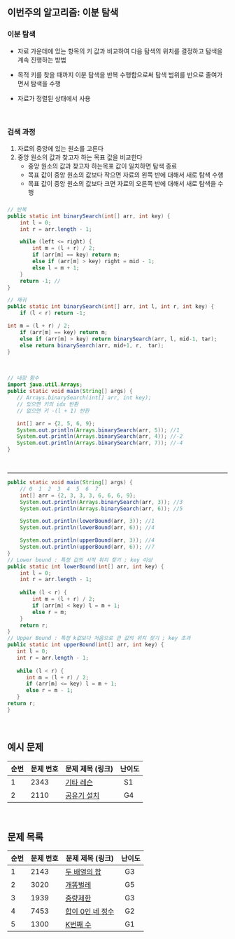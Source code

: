 ## 이번주의 알고리즘: 이분 탐색

### 이분 탐색

- 자료 가운데에 있는 항목의 키 값과 비교하여 다음 탐색의 위치를 결정하고 탐색을 계속 진행하는 방법
- 목적 키를 찾을 때까지 이분 탐색을 반복 수행함으로써 탐색 범위를 반으로 줄여가면서 탐색을 수행

- 자료가 정렬된 상태에서 사용

<br>

### 검색 과정
1. 자료의 중앙에 있는 원소를 고른다
2. 중앙 원소의 값과 찾고자 하는 목표 값을 비교한다
   - 중앙 원소의 값과 찾고자 하는목표 값이 일치하면 탐색 종료
   - 목표 값이 중앙 원소의 값보다 작으면 자료의 왼쪽 반에 대해서 새로 탐색 수행
   - 목표 값이 중앙 원소의 값보다 크면 자료의 오른쪽 반에 대해서 새로 탐색을 수행

###
```java
// 반복
public static int binarySearch(int[] arr, int key) {
    int l = 0;
    int r = arr.length - 1;

    while (left <= right) {
        int m = (l + r) / 2;
        if (arr[m] == key) return m;
        else if (arr[m] > key) right = mid - 1;
        else l = m + 1;
    }
    return -1; //
}
```

```java
// 재귀
public static int binarySearch(int[] arr, int l, int r, int key) {
    if (l < r) return -1;

int m = (l + r) / 2;
    if (arr[m] == key) return m;
    else if (arr[m] > key) return binarySearch(arr, l, mid-1, tar);
    else return binarySearch(arr, mid+1, r,  tar); 
}
```
&nbsp;
```java
// 내장 함수
import java.util.Arrays;
public static void main(String[] args) {
   // Arrays.binarySearch(int[] arr, int key);
   // 있으면 키의 idx 반환
   // 없으면 키 -(l + 1) 반환

   int[] arr = {2, 5, 6, 9};
   System.out.println(Arrays.binarySearch(arr, 5)); //1
   System.out.println(Arrays.binarySearch(arr, 4)); //-2
   System.out.println(Arrays.binarySearch(arr, 7)); //-4
}
```
<br>
<hr></hr> 

```java
public static void main(String[] args) {
    // 0  1  2  3  4  5  6  7
    int[] arr = {2, 3, 3, 3, 6, 6, 6, 9};
    System.out.println(Arrays.binarySearch(arr, 3)); //3
    System.out.println(Arrays.binarySearch(arr, 6)); //5

    System.out.println(lowerBound(arr, 3)); //1
    System.out.println(lowerBound(arr, 6)); //4

    System.out.println(upperBound(arr, 3)); //4
    System.out.println(upperBound(arr, 6)); //7
}
// Lower bound : 특정 값의 시작 위치 찾기 ; key 이상
public static int lowerBound(int[] arr, int key) {
    int l = 0;
    int r = arr.length - 1;
    
    while (l < r) {
        int m = (l + r) / 2;
        if (arr[m] < key) l = m + 1;
        else r = m;
    }
    return r;
}
// Upper Bound : 특정 k값보다 처음으로 큰 값의 위치 찾기 ; key 초과
public static int upperBound(int[] arr, int key) {
   int l = 0;
   int r = arr.length - 1;
   
   while (l < r) {
      int m = (l + r) / 2;
      if (arr[m] <= key) l = m + 1;
      else r = m - 1;
   }
return r;
}
```

<br>

## 예시 문제

| **순번** | **문제 번호** | **문제 제목 (링크)**                                 | 난이도       | 
|--------|-----------|------------------------------------------------|-----------| 
| 1      | 2343      | [기타 레슨](https://www.acmicpc.net/problem/2343)  | &nbsp; S1 |
| 2      | 2110      | [공유기 설치](https://www.acmicpc.net/problem/2110) | &nbsp; G4 |

<br>

## 문제 목록

| **순번** | **문제 번호** | **문제 제목 (링크)**                                     | 난이도       | 
|--------|-----------|----------------------------------------------------|-----------| 
| 1      | 2143      | [두 배열의 합](https://www.acmicpc.net/problem/2143)    | &nbsp; G3 |
| 2      | 3020      | [개똥벌레](https://www.acmicpc.net/problem/3020)       | &nbsp; G5 |
| 3      | 1939      | [중량제한](https://www.acmicpc.net/problem/1939)   | &nbsp; G3 |
| 4      | 7453      | [합이 0인 네 정수](https://www.acmicpc.net/problem/7453) | &nbsp; G2 |
| 5      | 1300      | [K번째 수](https://www.acmicpc.net/problem/1300)      | &nbsp; G1 |

<br>
<br>


